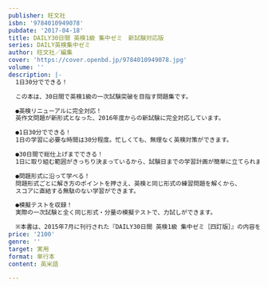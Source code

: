 ```yaml
---
publisher: 旺文社
isbn: '9784010949078'
pubdate: '2017-04-18'
title: DAILY30日間 英検1級 集中ゼミ　新試験対応版
series: DAILY英検集中ゼミ
author: 旺文社／編集
cover: 'https://cover.openbd.jp/9784010949078.jpg'
volume: ''
description: |-
  1日30分でできる！

  この本は、30日間で英検1級の一次試験突破を目指す問題集です。

  ●英検リニューアルに完全対応！
  英作文問題が新形式となった、2016年度からの新試験に完全対応しています。

  ●1日30分でできる！
  1日の学習に必要な時間は30分程度。忙しくても、無理なく英検対策ができます。

  ●30日間で総仕上げまでできる！
  1日に取り組む範囲がきっちり決まっているから、試験日までの学習計画が簡単に立てられます。

  ●問題形式に沿って学べる！
  問題形式ごとに解き方のポイントを押さえ、英検と同じ形式の練習問題を解くから、
  スコアに直結する無駄のない学習ができます。

  ●模擬テストを収録！
  実際の一次試験と全く同じ形式・分量の模擬テストで、力試しができます。

  ※本書は、2015年7月に刊行された『DAILY30日間 英検1級 集中ゼミ［四訂版］』の内容を、2016年度以降の試験形式に合わせて再編集したものです。
price: '2100'
genre: ''
target: 実用
format: 単行本
content: 英米語

---
```

